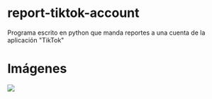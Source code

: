 # report-tiktok-account
Programa escrito en python que manda reportes a una cuenta de la aplicación "TikTok"

# Imágenes
![]('./img/img.png')
